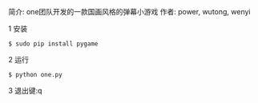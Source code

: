 简介: one团队开发的一款国画风格的弹幕小游戏
作者: power, wutong, wenyi

1 安装

```
$ sudo pip install pygame
```

2 运行

```
$ python one.py
```

3 退出键:q
